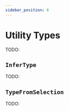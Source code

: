 ```yaml
---
sidebar_position: 6
---
```


# Utility Types

TODO:

## `InferType`

TODO:

## `TypeFromSelection`

TODO:

